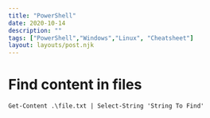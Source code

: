 ```yaml
---
title: "PowerShell"
date: 2020-10-14
description: ""
tags: ["PowerShell","Windows","Linux", "Cheatsheet"]
layout: layouts/post.njk
---
```


# Find content in files

`Get-Content .\file.txt | Select-String 'String To Find'`
